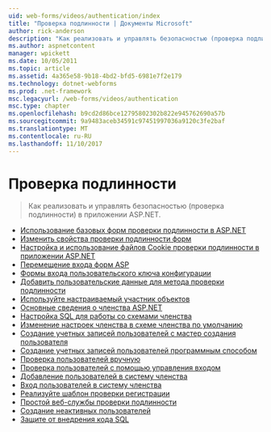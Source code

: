 ```yaml
---
uid: web-forms/videos/authentication/index
title: "Проверка подлинности | Документы Microsoft"
author: rick-anderson
description: "Как реализовать и управлять безопасностью (проверка подлинности) в приложении ASP.NET."
ms.author: aspnetcontent
manager: wpickett
ms.date: 10/05/2011
ms.topic: article
ms.assetid: 4a365e58-9b18-4bd2-bfd5-6981e7f2e179
ms.technology: dotnet-webforms
ms.prod: .net-framework
msc.legacyurl: /web-forms/videos/authentication
msc.type: chapter
ms.openlocfilehash: b9cd2d86bce12795802302b822e945762690a57b
ms.sourcegitcommit: 9a9483aceb34591c97451997036a9120c3fe2baf
ms.translationtype: MT
ms.contentlocale: ru-RU
ms.lasthandoff: 11/10/2017
---
```

<a name="authentication"></a>Проверка подлинности
====================
> Как реализовать и управлять безопасностью (проверка подлинности) в приложении ASP.NET.


- [Использование базовых форм проверки подлинности в ASP.NET](using-basic-forms-authentication-in-aspnet.md)
- [Изменить свойства проверки подлинности форм](how-to-change-the-forms-authentication-properties.md)
- [Настройка и использование файлов Cookie проверки подлинности в приложении ASP.NET](how-to-setup-and-use-cookie-less-authentication-in-an-aspnet-application.md)
- [Перемещение входа форм ASP](asp-forms-login-relocation.md)
- [Формы входа пользовательского ключа конфигурации](forms-login-custom-key-configuration.md)
- [Добавить пользовательские данные для метода проверки подлинности](add-custom-data-to-the-authentication-method.md)
- [Используйте настраиваемый участник объектов](use-custom-principal-objects.md)
- [Основные сведения о членства ASP.NET](understanding-aspnet-memberships.md)
- [Настройка SQL для работы со схемами членства](configuring-sql-to-work-with-membership-schemas.md)
- [Изменение настроек членства в схеме членства по умолчанию](changing-membership-settings-in-the-default-membership-schema.md)
- [Создание учетных записей пользователей с мастер создания пользователя](creating-user-accounts-with-the-create-user-wizard.md)
- [Создание учетных записей пользователей программным способом](creating-user-accounts-programmatically.md)
- [Проверка пользователей вручную](validating-users-manually.md)
- [Проверка пользователей с помощью управления входом](validating-users-with-the-login-control.md)
- [Добавление пользователей в систему членства](adding-users-to-your-membership-system.md)
- [Вход пользователей в систему членства](logging-users-into-your-membership-system.md)
- [Реализуйте шаблон проверки регистрации](implement-the-registration-verification-pattern.md)
- [Простой веб-службы проверки подлинности](simple-web-service-authentication.md)
- [Создание неактивных пользователей](creating-inactive-users.md)
- [Защите от внедрения кода SQL](sql-injection-defense.md)
